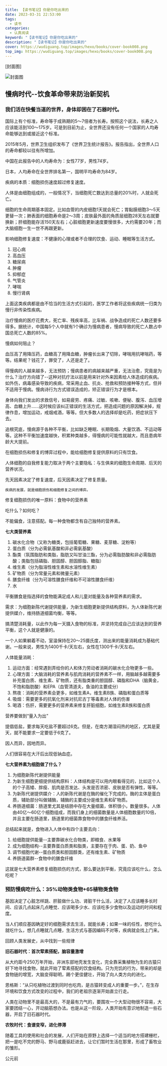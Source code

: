 ```yaml
---
title: 【读书笔记】你是你吃出来的
date: 2023-03-31 22:53:00
tags: 
  - 读书
categories: 
  - 认真阅读
keyword: "【读书笔记】你是你吃出来的"
description: "【读书笔记】你是你吃出来的"
cover: https://wudiguang.top/images/hexo/books/cover-book008.png
top_img: https://wudiguang.top/images/hexo/books/cover-book008.png
---
```


[封面图]

![封面图](https://wudiguang.top/images/hexo/books/cover-book008.png)

## 慢病时代--饮食革命带来防治新契机

### 我们活在快餐当道的世界，身体却困在了石器时代。

国际上有个标准，寿命等于成熟期的5～7倍者为长寿。按照这个说法，长寿之人应该能活到100～175岁。可是到目前为止，全世界还没有任何一个国家的人均寿命能够达到或接近这个标准。

2015年5月，世界卫生组织发布了《世界卫生统计报告》。报告指出，全世界人口的寿命都较以往有所增加。

中国在此报告中的人均寿命为：女性77岁，男性74岁。

日本，人均寿命在全世界排名第一，国明平均寿命为84岁。

疾病的本质：细胞损伤速度超过修复速度。

人体是由细胞组成的，一般情况下，当细胞死亡数达到总量的20%时，人就会死亡。

细胞的生命周期基本固定。比如血管的内皮细胞1天就会死亡；胃黏膜细胞3～5天更替一次；肺表面的细胞寿命是2～3周；皮肤最外面的角质层细胞28天左右就要换新；肝细胞能存活150天左右；心脏细胞更新速度要慢很多，大约需要20年；而大脑细胞一生一世不再跟更新。

影响细胞修复速度：不健康的心理或者不合理的饮食、运动、睡眠等生活方式。

1. 冠心病
2. 高血压
3. 糖尿病
4. 肿瘤
5. 抑郁症
6. 气管炎
7. 哮喘
8. 慢行肾病

上面这类疾病都是由不恰当的生活方式引起的，医学工作者将这些疾病统一归类为慢行非传染性疾病。

治疗慢病的医疗花费大，死亡率、残疾率高，比车祸、战争造成的死亡人数还要多得多。据统计，中国每5个人中就有1个确诊为慢病患者，慢病导致的死亡人数占中国总死亡人数的85%。

慢病如何阻止？

血压高了用降压药，血糖高了用降血糖，肿瘤长出来了切除，哮喘用抗哮喘药，等等。结果呢？钱花了，罪受了，人还是走了。

得慢病的人越来越多，无法预防；慢病患者的病越来越严重，无法治愈，究竟是为什么？治疗方向错了--这种对抗疗法以前是用来针对外来因素给人体造成的疾病。如外伤，病毒感染导致的疾病，常采用止血、抗炎、抢救和预防接种等方式，但并不适用于慢病。慢病诗行为方式错误造成的，矫正错误行为才是根本。

身体向我们发出的求救信号，如易疲劳、疼痛、过敏、咳嗽、便秘、腹泻、血压增高、血糖上升......这时候应该纠正错误的生活方式，把造成问题的原因解决掉，规律作息，增加运动，戒烟戒酒，等等。但大多数人的选择却是吃药，把症状压下去。

追根究底，慢病源于各种不平衡，比如缺乏睡眠、长期吸烟、大量饮酒、不运动等等。这种不平衡加速度越快，积累种类越多，得慢病的可能性就越大，而且患病年龄大大提前。

在细胞损伤和修复的博弈过程中，能给细胞修复提供原料的只有饮食。

人体细胞的自我修复能力取决于两个主要隐私：与生俱来的细胞生命周期、后天的营养状况。

先天因素决定了修复速度，后天因素决定了修复质量。

`疾病的发展，就是细胞损伤和细胞修复之间的博弈。`

修复细胞损伤的唯一原料：食物中的营养素

吃什么？如何吃？

不能偏食，注意搭配。每一种食物都含有自己独特的营养素。

**七大类营养素**

1. 碳水化合物（又称为糖类，包括葡萄糖、果糖、麦芽糖、淀粉等）
2. 蛋白质（分为必需氨基酸和非必需氨基酸）
3. 酯类（氛围脂肪和类脂，脂肪又叫甘油三酯，分为必需脂肪酸和非必需脂肪酸；类脂包括磷脂、胆固醇、胆固醇脂、糖脂）
4. 维生素（分为脂溶性维生素和水溶性维生素）
5. 矿物质（分为常量元素和微量元素）
6. 膳食纤维（分为可溶性膳食纤维和不可溶性膳食纤维）
7. 水

平衡膳食是指选择的食物能满足成人和儿童对能量及各种营养素的需求。

需求：为细胞新陈代谢提供能量，为新生细胞更新提供结构原料，为人体新陈代谢提供媒介，维持肠道细菌均衡，等等。

搞清楚消耗量，以此作为每一天摄入食物的标准，并坚持完成自己应该达到的营养平衡，这个人就是健康的。

一个人如果躺着不动，室温保持在20～25摄氏度，测出来的能量消耗成为基础代谢。一般来说，男性为1400千卡/天左右，女性在1300千卡/天左右。

人体能量消耗：
1. 运动方面：经常遇到弄给你的人和体力劳动者消耗的碳水化合物更多一些。
2. 心理方面：大脑消耗的营养素与肌肉消耗的营养素不一样，用脑越多越需要多补充蛋白质、维生素、矿物质，还有脂类重的胆固醇、磷脂和DHA（脑黄金，不饱和脂肪酸）和EPA（血管清道夫，鱼油的主要成分）
3. 熬夜：消耗的营养素会更多，如维生素A，维生素B族、磷脂和蛋白质等
4. 吸烟：需要更多的抗氧化剂来对抗尼古丁等毒素对人体的伤害
5. 喝酒：伤肝，需要更多的营养素来修复肝脏细胞，如维生素B族和蛋白质

营养要做到“量入为出”

提倡低盐，要求每天吃盐不要超过6克。但是，在南方潮湿闷热的地区，尤其是夏天，就不能要求一定要低于6克了。

因人而异，因地而异。

人们很容易在大汗后出现低钠血症。


**七大营养素为细胞做了什么？**

1. 为细胞新陈代谢提供能量
2. 为新生细胞更细提供结构原料：人体结构是可以用内眼看得见的，比如这个人的个子高矮、胖瘦、肌肉是否发达、头发是否浓密、皮肤是否有弹性，等等。
3. 为新陈代谢提供媒介：人的新陈代谢是在酶的催化下完成的。酶的主体是蛋白质，辅助部分叫做辅酶，辅酶的主要成分是维生素和矿物质。
4. 养肠道细菌：肠道里尤其是结肠中存在大量细菌，体积很小，数量很多。人体由40亿～60亿个细胞组成，而我们身上的细菌数量是人体细胞数量的10倍，并且主要在肠道里，肠道里的细菌靠食物中的膳食纤维养活。

总结起来就是，食物进入人体中有四个主要去向：
1. 给细胞提供能量--主要靠碳水化合物类，即粮食、水果等
2. 成为细胞结构--主要靠蛋白质类和脂类，主要存在于肉、蛋、奶、鱼中
3. 调节细胞代谢--蛋白质类和胆固醇类，还有维生素、矿物质
4. 养肠道菌群--食物中的膳食纤维

这就是七大营养素修复细胞损伤的方式，那么要达到平衡，究竟应该吃什么，怎么吃呢？

### 预防慢病吃什么：35%动物类食物+65植物类食物

基因决定了心脏怎样跳、肝脏做什么功、肾脏干什么活，决定了人应该睡多长时间、应该几点起床几点睡觉、应该喝多少水、应该吃多少食物以及运动的时间和程度。

当人们顺应基因确定好的细胞需求去生活，就能长寿；如果一味的任性，想吃什么就吃什么，想几点睡就几点睡，生活方式与基因编码不对等，疾病就会找上门来。

回顾人类发展史，从中找到一些规律

**旧石器时代：首次荤素搭配，脑容量激增**

从大约距今250万年开始，非洲东部地壳发生变化，完全靠采集植物为生的古猿只好下地寻找食物，就此开始了荤素搭配的饮食结构。只为充饥的行为，带来的却是食物链的增宽，大脑变得聪明，踢个更佳健壮，开始了向人类方向的进化。

恩格斯：“从只吃植物过渡到同时也吃肉，是古猿转变成人的重要一步。”，在生存环境和饮食方式改变的过程中，我们的老祖宗逐渐开始直立行走。

人类在动物里不是最高大的，不是最有力气的，要围攻一个大型动物很不容易，大家要团结一心，开动脑筋想办法。也是从这一阶段，人类开始有意识地制造一些石器，开启了旧石器时代。

**农牧时代：食谱变窄，进化停滞**

随着工具的使用和社会的发展，人们开始在原野上选择一个适当的地方搭建栅栏，把一是吃不完的野马、野马或鹿驱赶进去，让它们暂时生活在那里，形成了畜牧业的雏形。

公元前









